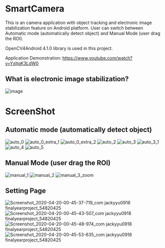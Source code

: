 # SmartCamera
This is an camera application with object tracking and electronic image stabilization feature on Android platform.
User can switch between Automatic mode (automatically detect object) and Manual Mode (user drag the ROI).

OpenCV4Android 4.1.0 library is used in this project.

Application Demonstration:
https://www.youtube.com/watch?v=YxItgK3LdW0

## What is electronic image stabilization?
![image](https://invensense.tdk.com/wp-content/uploads/2016/02/eis-explained.png)

# ScreenShot

## Automatic mode (automatically detect object)
![auto_0](https://user-images.githubusercontent.com/51431760/89342049-cf723280-d6d4-11ea-9e09-dc20654ff82b.jpg)
![auto_0_extra_1](https://user-images.githubusercontent.com/51431760/89342137-edd82e00-d6d4-11ea-93cc-1cff003f731f.jpg)
![auto_0_extra_2](https://user-images.githubusercontent.com/51431760/89342148-f2044b80-d6d4-11ea-8873-d8fad65cdaa6.jpg)
![auto_2](https://user-images.githubusercontent.com/51431760/89342168-f892c300-d6d4-11ea-9fad-adfbd0573795.jpg)
![auto_3](https://user-images.githubusercontent.com/51431760/89342187-fe88a400-d6d4-11ea-9778-7d80ea7a9dc8.jpg)
![auto_3_1](https://user-images.githubusercontent.com/51431760/89342195-01839480-d6d5-11ea-878b-d0602fbce212.jpg)
![auto_4](https://user-images.githubusercontent.com/51431760/89342208-05afb200-d6d5-11ea-8f5a-1b9a4fffe4d9.jpg)
![auto_5](https://user-images.githubusercontent.com/51431760/89342216-08aaa280-d6d5-11ea-8c74-20bace26a451.jpg)

## Manual Mode (user drag the ROI)
![manual_1](https://user-images.githubusercontent.com/51431760/89342239-13fdce00-d6d5-11ea-8740-991809e228b6.jpg)
![manual_2](https://user-images.githubusercontent.com/51431760/89342249-17915500-d6d5-11ea-8fff-6c98e2e6bcee.jpg)
![manual_3_zoom](https://user-images.githubusercontent.com/51431760/89342258-195b1880-d6d5-11ea-83d8-2d1d0e83128f.jpg)

## Setting Page
![Screenshot_2020-04-20-00-45-37-719_com jackyyu0918 finalyearproject_54820425](https://user-images.githubusercontent.com/51431760/89342434-5fb07780-d6d5-11ea-859b-345b70df541c.jpg)
![Screenshot_2020-04-20-00-45-43-507_com jackyyu0918 finalyearproject_54820425](https://user-images.githubusercontent.com/51431760/89342437-60e1a480-d6d5-11ea-8fac-6c529d1470b0.jpg)
![Screenshot_2020-04-20-00-45-48-974_com jackyyu0918 finalyearproject_54820425](https://user-images.githubusercontent.com/51431760/89342442-6343fe80-d6d5-11ea-81d1-7ca34d51478b.jpg)
![Screenshot_2020-04-20-00-45-53-635_com jackyyu0918 finalyearproject_54820425](https://user-images.githubusercontent.com/51431760/89342452-65a65880-d6d5-11ea-9dc3-2e6cdc18ae76.jpg)


